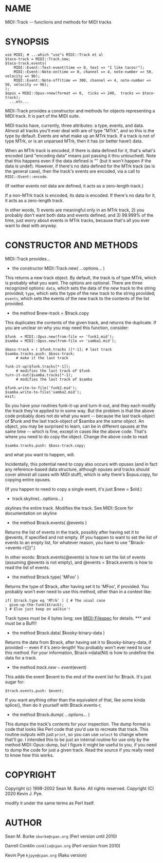 NAME
====

MIDI::Track -- functions and methods for MIDI tracks

SYNOPSIS
========

    use MIDI; # ...which "use"s MIDI::Track et al
    $taco-track = MIDI::Track.new;
    $taco-track.events(
        MIDI::Event::Text-event(time => 0, text => "I like tacos!");
        MIDI::Event::Note-on(time => 0, channel => 4, note-number => 50, velocity => 96);
        MIDI::Event::Note-off(time => 300, channel => 4, note-number => 50, velocity => 96);
    );
    $opus = MIDI::Opus->new(format => 0,  ticks => 240,  tracks => $taco-track);
      ...etc...

MIDI::Track provides a constructor and methods for objects representing a MIDI track. It is part of the MIDI suite.

MIDI tracks have, currently, three attributes: a type, events, and data. Almost all tracks you'll ever deal with are of type "MTrk", and so this is the type by default. Events are what make up an MTrk track. If a track is not of type MTrk, or is an unparsed MTrk, then it has (or better have!) data.

When an MTrk track is encoded, if there is data defined for it, that's what's encoded (and "encoding data" means just passing it thru untouched). Note that this happens even if the data defined is "" (but it won't happen if the data is undef). However, if there's no data defined for the MTrk track (as is the general case), then the track's events are encoded, via a call to `MIDI::Event::encode`.

(If neither events not data are defined, it acts as a zero-length track.)

If a non-MTrk track is encoded, its data is encoded. If there's no data for it, it acts as a zero-length track.

In other words, 1) events are meaningful only in an MTrk track, 2) you probably don't want both data and events defined, and 3) 99.999% of the time, just worry about events in MTrk tracks, because that's all you ever want to deal with anyway.

CONSTRUCTOR AND METHODS
=======================

MIDI::Track provides...

  * the constructor MIDI::Track.new( ...options... )

This returns a new track object. By default, the track is of type MTrk, which is probably what you want. The options are optional. There are three recognized options: `data`, which sets the data of the new track to the string provided; `type`, which sets the type of the new track to the string provided; `events`, which sets the events of the new track to the contents of the list provided.

  * the method $new-track = $track.copy

This duplicates the contents of the given track, and returns the duplicate. If you are unclear on why you may need this function, consider:

    $funk  = MIDI::Opus.new(from-file => 'funk1.mid');
    $samba = MIDI::Opus.new(from-file => 'samba1.mid');

    $bass-track = ( $funk.tracks )[*-1]; # last track
    $samba.tracks.push: $bass-track;
         # make it the last track

    funk-it-up($funk.tracks[*-1]);
         # modifies the last track of $funk
    turn-it-out($samba.tracks[*-1);
         # modifies the last track of $samba

    $funk.write-to-file('funk2.mid');
    $samba.write-to-file('samba2.mid');
    exit;

So you have your routines funk-it-up and turn-it-out, and they each modify the track they're applied to in some way. But the problem is that the above code probably does not do what you want -- because the last track-object of $funk and the last track-object of $samba are the *same object*. An object, you may be surprised to learn, can be in different opuses at the same time -- which is fine, except in cases like the above code. That's where you need to do copy the object. Change the above code to read:

    $samba.tracks.push: $bass-track.copy;

and what you want to happen, will.

Incidentally, this potential need to copy also occurs with opuses (and in fact any reference-based data structure, although opuses and tracks should cover almost all cases with MIDI stuff), which is why there's $opus.copy, for copying entire opuses.

(If you happen to need to copy a single event, it's just $new = $old.)

  * track.skyline(...options...)

skylines the entire track. Modifies the track. See MIDI::Score for documentation on skyline

  * the method $track.events( @events )

Returns the list of events in the track, possibly after having set it to @events, if specified and not empty. (If you happen to want to set the list of events to an empty list, for whatever reason, you have to use "$track->events-r([])".)

In other words: $track.events(@events) is how to set the list of events (assuming @events is not empty), and @events = $track.events is how to read the list of events.

  * the method $track.type( 'MFoo' )

Returns the type of $track, after having set it to 'MFoo', if provided. You probably won't ever need to use this method, other than in a context like:

    if( $track.type eq 'MTrk' ) { # The usual case
      give-up-the-funk($track);
    } # Else just keep on walkin'!

Track types must be 4 bytes long; see [MIDI::Filespec](MIDI::Filespec) for details. *** and must be a Buf!!!

  * the method $track.data( $kooky-binary-data )

Returns the data from $track, after having set it to $kooky-binary-data, if provided -- even if it's zero-length! You probably won't ever need to use this method. For your information, $track->data(Nil) is how to undefine the data for a track.

  * the method $track.new-event($event)

This adds the event $event to the end of the event list for $track. It's just sugar for:

    $track.events.push: $event;

If you want anything other than the equivalent of that, like some kinda splice(), then do it yourself with $track.events-r,

  * the method $track.dump( ...options... )

This dumps the track's contents for your inspection. The dump format is code that looks like Perl code that you'd use to recreate that track. This routine outputs with just `print`, so you can use `select` to change where that'll go. I intended this to be just an internal routine for use only by the method MIDI::Opus::dump, but I figure it might be useful to you, if you need to dump the code for just a given track. Read the source if you really need to know how this works.

COPYRIGHT 
==========

Copyright (c) 1998-2002 Sean M. Burke. All rights reserved. Copyright (C) 2020 Kevin J. Pye.

modify it under the same terms as Perl itself.

AUTHOR
======

Sean M. Burke `sburke@cpan.org` (Perl version until 2010)

Darrell Conklin `conklin@cpan.org` (Perl version from 2010)

Kevin Pye `kjpye@cpan.org` (Raku version)

